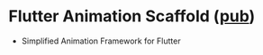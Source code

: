 # Flutter Animation Scaffold ([pub](https://pub.dev/packages/simplified_flutter_animations))
- Simplified Animation Framework for Flutter
